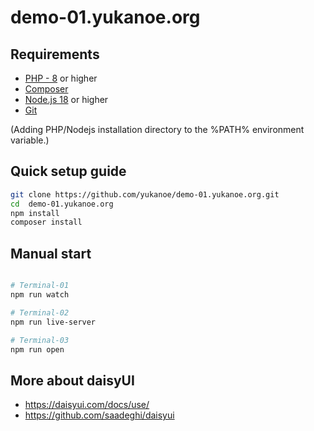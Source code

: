 # demo-01.yukanoe.org

## Requirements

- [PHP - 8](https://windows.php.net/download/) or higher
- [Composer](https://getcomposer.org/download/)
- [Node.js 18](https://nodejs.org/en/download/current) or higher
- [Git](https://git-scm.com/downloads)

(Adding PHP/Nodejs installation directory to the %PATH% environment variable.)

## Quick setup guide
```bash
git clone https://github.com/yukanoe/demo-01.yukanoe.org.git
cd  demo-01.yukanoe.org
npm install
composer install
```

## Manual start
```bash

# Terminal-01
npm run watch

# Terminal-02
npm run live-server

# Terminal-03
npm run open

```

## More about daisyUI
 - https://daisyui.com/docs/use/
 - https://github.com/saadeghi/daisyui
